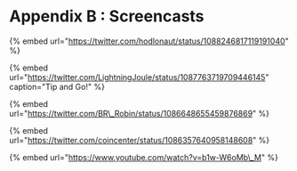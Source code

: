 # Appendix B : Screencasts

{% embed url="https://twitter.com/hodlonaut/status/1088246817119191040" %}



{% embed url="https://twitter.com/LightningJoule/status/1087763719709446145" caption="Tip and Go!" %}

{% embed url="https://twitter.com/BR\_Robin/status/1086648655459876869" %}

{% embed url="https://twitter.com/coincenter/status/1086357640958148608" %}

{% embed url="https://www.youtube.com/watch?v=b1w-W6oMb\_M" %}



